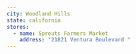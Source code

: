 ```yaml
---
city: Woodland Hills
state: california
stores:
  - name: Sprouts Farmers Market
    address: "21821 Ventura Boulevard "
---
```

